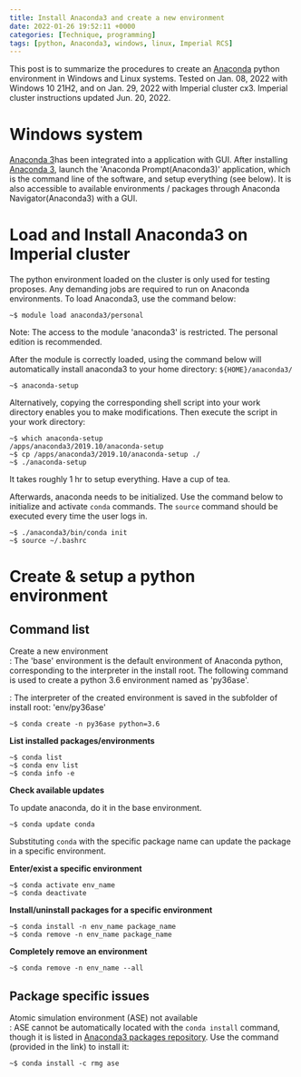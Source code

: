 ```yaml
---
title: Install Anaconda3 and create a new environment
date: 2022-01-26 19:52:11 +0000
categories: [Technique, programming]
tags: [python, Anaconda3, windows, linux, Imperial RCS]
---
```

This post is to summarize the procedures to create an [Anaconda](https://www.anaconda.com/) python environment in Windows and Linux systems. Tested on Jan. 08, 2022 with Windows 10 21H2, and on Jan. 29, 2022 with Imperial cluster cx3. Imperial cluster instructions updated Jun. 20, 2022.

# Windows system
[Anaconda 3](https://www.anaconda.com/products/individual)has been integrated into a application with GUI. After installing [Anaconda 3](https://www.anaconda.com/products/individual), launch the 'Anaconda Prompt(Anaconda3)' application, which is the command line of the software, and setup everything (see below). It is also accessible to available environments / packages through Anaconda Navigator(Anaconda3) with a GUI. 

# Load and Install Anaconda3 on Imperial cluster
The python environment loaded on the cluster is only used for testing proposes. Any demanding jobs are required to run on Anaconda environments. To load Anaconda3, use the command below: 

``` console
~$ module load anaconda3/personal
```

Note: The access to the module 'anaconda3' is restricted. The personal edition is recommended. 

After the module is correctly loaded, using the command below will automatically install anaconda3 to your home directory: `${HOME}/anaconda3/`

``` console
~$ anaconda-setup
```

Alternatively, copying the corresponding shell script into your work directory enables you to make modifications. Then execute the script in your work directory:

``` console
~$ which anaconda-setup
/apps/anaconda3/2019.10/anaconda-setup
~$ cp /apps/anaconda3/2019.10/anaconda-setup ./
~$ ./anaconda-setup
```

It takes roughly 1 hr to setup everything. Have a cup of tea.

Afterwards, anaconda needs to be initialized. Use the command below to initialize and activate `conda` commands. The `source` command should be executed every time the user logs in. 

``` console
~$ ./anaconda3/bin/conda init
~$ source ~/.bashrc
```

# Create & setup a python environment
## Command list
Create a new environment  
: The 'base' environment is the default environment of Anaconda python, corresponding to the interpreter in the install root. The following command is used to create a python 3.6 environment named as 'py36ase'.


: The interpreter of the created environment is saved in the subfolder of install root: 'env/py36ase'

``` console
~$ conda create -n py36ase python=3.6
```


**List installed packages/environments**

``` console
~$ conda list
~$ conda env list
~$ conda info -e
```

**Check available updates**

To update anaconda, do it in the base environment.

``` console
~$ conda update conda
```

Substituting `conda` with the specific package name can update the package in a specific environment.

**Enter/exist a specific environment**

``` console
~$ conda activate env_name
~$ conda deactivate
```

**Install/uninstall packages for a specific environment**

``` console
~$ conda install -n env_name package_name
~$ conda remove -n env_name package_name
```

**Completely remove an environment**

``` console
~$ conda remove -n env_name --all
```

## Package specific issues
Atomic simulation environment (ASE) not available  
: ASE cannot be automatically located with the `conda install` command, though it is listed in [Anaconda3 packages repository](https://anaconda.org/rmg/ase). Use the command (provided in the link) to install it: 

``` console
~$ conda install -c rmg ase
```